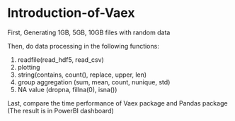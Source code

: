 # Introduction-of-Vaex

First, Generating 1GB, 5GB, 10GB files with random data

Then, do data processing in the following functions:
1. readfile(read_hdf5, read_csv)
2. plotting
3. string(contains, count(), replace, upper, len)
4. group aggregation (sum, mean, count, nunique, std)
5. NA value (dropna, fillna(0), isna())

Last, compare the time performance of Vaex package and Pandas package (The result is in PowerBI dashboard)

